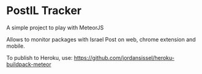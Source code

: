 PostIL Tracker
==========

A simple project to play with MeteorJS 

Allows to monitor packages with Israel Post on web, chrome extension and mobile.

To publish to Heroku, use: https://github.com/jordansissel/heroku-buildpack-meteor